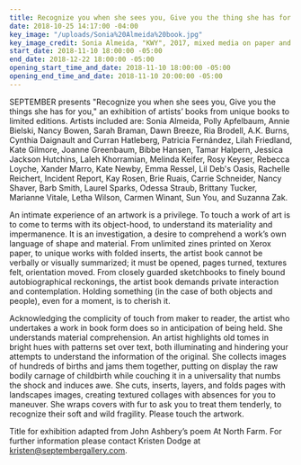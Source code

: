```yaml
---
title: Recognize you when she sees you, Give you the thing she has for you
date: 2018-10-25 14:17:00 -04:00
key_image: "/uploads/Sonia%20Almeida%20book.jpg"
key_image_credit: Sonia Almeida, "KWY", 2017, mixed media on paper and fabric
start_date: 2018-11-10 18:00:00 -05:00
end_date: 2018-12-22 18:00:00 -05:00
opening_start_time_and_date: 2018-11-10 18:00:00 -05:00
opening_end_time_and_date: 2018-11-10 20:00:00 -05:00
---
```


SEPTEMBER presents "Recognize you when she sees you, Give you the things she has for you," an exhibition of artists’ books from unique books to limited editions. Artists included are: Sonia Almeida, Polly Apfelbaum, Annie Bielski, Nancy Bowen, Sarah Braman, Dawn Breeze, Ria Brodell, A.K. Burns, Cynthia Daignault and Curran Hatleberg, Patricia Fernández, Lilah Friedland, Kate Gilmore, Joanne Greenbaum, Bibbe Hansen, Tamar Halpern, Jessica Jackson Hutchins, Laleh Khorramian, Melinda Keifer, Rosy Keyser, Rebecca Loyche, Xander Marro, Kate Newby, Emma Ressel, Lil Deb's Oasis, Rachelle Reichert, Incident Report, Kay Rosen, Brie Ruais, Carrie Schneider, Nancy Shaver, Barb Smith, Laurel Sparks, Odessa Straub, Brittany Tucker, Marianne Vitale, Letha Wilson, Carmen Winant, Sun You, and Suzanna Zak.

An intimate experience of an artwork is a privilege. To touch a work of art is to come to terms with its object-hood, to understand its materiality and impermanence. It is an investigation, a desire to comprehend a work’s own language of shape and material. From unlimited zines printed on Xerox paper, to unique works with folded inserts, the artist book cannot be verbally or visually summarized; it must be opened, pages turned, textures felt, orientation moved. From closely guarded sketchbooks to finely bound autobiographical reckonings, the artist book demands private interaction and contemplation. Holding something (in the case of both objects and people), even for a moment, is to cherish it.

Acknowledging the complicity of touch from maker to reader, the artist who undertakes a work in book form does so in anticipation of being held. She understands material comprehension. An artist highlights old tomes in bright hues with patterns set over text, both illuminating and hindering your attempts to understand the information of the original. She collects images of hundreds of births and jams them together, putting on display the raw bodily carnage of childbirth while couching it in a universality that numbs the shock and induces awe. She cuts, inserts, layers, and folds pages with landscapes images, creating textured collages with absences for you to maneuver. She wraps covers with fur to ask you to treat them tenderly, to recognize their soft and wild fragility. Please touch the artwork.



Title for exhibition adapted from John Ashbery’s poem At North Farm.
For further information please contact Kristen Dodge at kristen@septembergallery.com.
